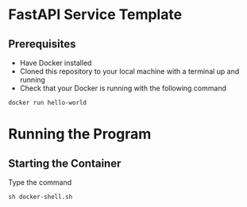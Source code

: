 # FastAPI Service Template

## Prerequisites
* Have Docker installed
* Cloned this repository to your local machine with a terminal up and running
* Check that your Docker is running with the following command

`docker run hello-world`

# Running the Program

## Starting the Container
Type the command 

`sh docker-shell.sh` 


